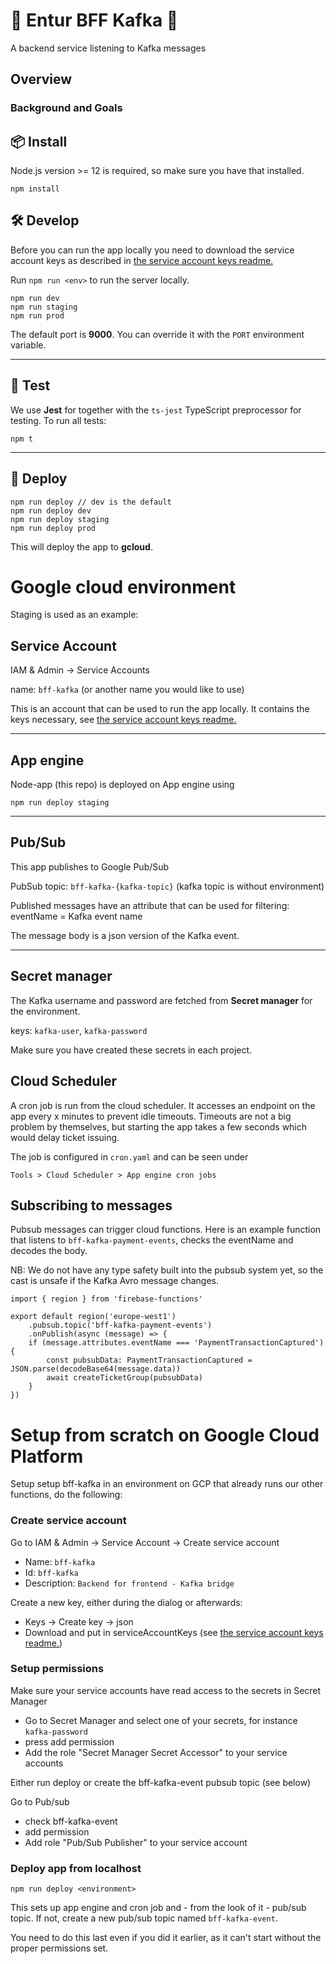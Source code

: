 # 🤖 Entur BFF Kafka 👾

A backend service listening to Kafka messages

## Overview

### Background and Goals

## 📦 Install

Node.js version >= 12 is required, so make sure you have that installed.

```
npm install
```

## 🛠 Develop

Before you can run the app locally you need to download the service account keys
as described in [the service account keys readme.](serviceAccountKeys/README.md)

Run `npm run <env>` to run the server locally.

```
npm run dev
npm run staging
npm run prod
```

The default port is **9000**. You can override it with the `PORT` environment variable.

---

## 🚦 Test

We use **Jest** for together with the `ts-jest` TypeScript preprocessor for testing. To run all tests:

```
npm t
```

---

## 🚢 Deploy

```
npm run deploy // dev is the default
npm run deploy dev
npm run deploy staging
npm run deploy prod
```

This will deploy the app to **gcloud**.

# Google cloud environment

Staging is used as an example:

## Service Account

IAM & Admin -> Service Accounts

name: `bff-kafka` (or another name you would like to use)

This is an account that can be used to run the app locally. It contains
the keys necessary, see [the service account keys readme.](serviceAccountKeys/README.md)

---

## App engine

Node-app (this repo) is deployed on App engine using

`npm run deploy staging`

---

## Pub/Sub

This app publishes to Google Pub/Sub

PubSub topic: `bff-kafka-{kafka-topic}` (kafka topic is without environment)

Published messages have an attribute that can be used for filtering:
eventName = Kafka event name

The message body is a json version of the Kafka event.

---

## Secret manager

The Kafka username and password are fetched from **Secret manager** for the environment.

keys: `kafka-user`, `kafka-password`

Make sure you have created these secrets in each project.

## Cloud Scheduler

A cron job is run from the cloud scheduler. It accesses an endpoint on the
app every x minutes to prevent idle timeouts. Timeouts are not a big problem by
themselves, but starting the app takes a few seconds which would delay ticket
issuing.

The job is configured in `cron.yaml` and can be seen under

`Tools > Cloud Scheduler > App engine cron jobs`

## Subscribing to messages

Pubsub messages can trigger cloud functions. Here is an example function
that listens to `bff-kafka-payment-events`, checks the eventName and decodes the body.

NB: We do not have any type safety built into the pubsub system yet, so the cast
is unsafe if the Kafka Avro message changes.

```
import { region } from 'firebase-functions'

export default region('europe-west1')
    .pubsub.topic('bff-kafka-payment-events')
    .onPublish(async (message) => {
    if (message.attributes.eventName === 'PaymentTransactionCaptured') {
        const pubsubData: PaymentTransactionCaptured = JSON.parse(decodeBase64(message.data))
        await createTicketGroup(pubsubData)
    }
})
```

# Setup from scratch on Google Cloud Platform

Setup setup bff-kafka in an environment on GCP that already runs our other functions, do the
following:

### Create service account

Go to IAM & Admin -> Service Account -> Create service account

-   Name: `bff-kafka`
-   Id: `bff-kafka`
-   Description: `Backend for frontend - Kafka bridge`

Create a new key, either during the dialog or afterwards:

-   Keys -> Create key -> json
-   Download and put in serviceAccountKeys (see [the service account keys readme.](serviceAccountKeys/README.md))

### Setup permissions

Make sure your service accounts have read access to the secrets in Secret Manager

-   Go to Secret Manager and select one of your secrets, for instance `kafka-password`
-   press add permission
-   Add the role "Secret Manager Secret Accessor" to your service accounts

Either run deploy or create the bff-kafka-event pubsub topic (see below)

Go to Pub/sub

-   check bff-kafka-event
-   add permission
-   Add role "Pub/Sub Publisher" to your service account

### Deploy app from localhost

`npm run deploy <environment>`

This sets up app engine and cron job and - from the look of it - pub/sub topic. If not, create a
new pub/sub topic named `bff-kafka-event`.

You need to do this last even if you did it earlier, as it can't start without the proper
permissions set.
